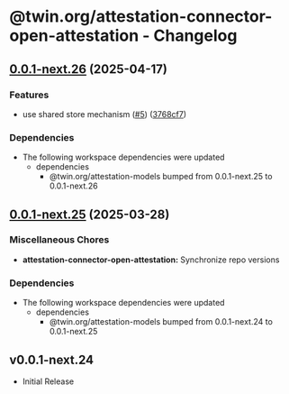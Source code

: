 # @twin.org/attestation-connector-open-attestation - Changelog

## [0.0.1-next.26](https://github.com/twinfoundation/attestation/compare/attestation-connector-open-attestation-v0.0.1-next.25...attestation-connector-open-attestation-v0.0.1-next.26) (2025-04-17)


### Features

* use shared store mechanism ([#5](https://github.com/twinfoundation/attestation/issues/5)) ([3768cf7](https://github.com/twinfoundation/attestation/commit/3768cf7214d30a5429b7b08190539b517d7fafa0))


### Dependencies

* The following workspace dependencies were updated
  * dependencies
    * @twin.org/attestation-models bumped from 0.0.1-next.25 to 0.0.1-next.26

## [0.0.1-next.25](https://github.com/twinfoundation/attestation/compare/attestation-connector-open-attestation-v0.0.1-next.24...attestation-connector-open-attestation-v0.0.1-next.25) (2025-03-28)


### Miscellaneous Chores

* **attestation-connector-open-attestation:** Synchronize repo versions


### Dependencies

* The following workspace dependencies were updated
  * dependencies
    * @twin.org/attestation-models bumped from 0.0.1-next.24 to 0.0.1-next.25

## v0.0.1-next.24

- Initial Release
